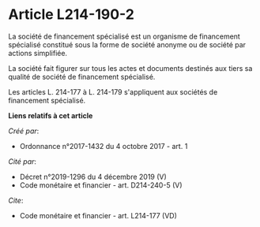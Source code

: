 # Article L214-190-2

La société de financement spécialisé est un organisme de financement spécialisé constitué sous la forme de société anonyme ou
de société par actions simplifiée.

La société fait figurer sur tous les actes et documents destinés aux tiers sa qualité de société de financement spécialisé.

Les articles L. 214-177 à L. 214-179 s'appliquent aux sociétés de financement spécialisé.

**Liens relatifs à cet article**

_Créé par_:

  - Ordonnance n°2017-1432 du 4 octobre 2017 - art. 1

_Cité par_:

  - Décret n°2019-1296 du 4 décembre 2019 (V)
  - Code monétaire et financier - art. D214-240-5 (V)

_Cite_:

  - Code monétaire et financier - art. L214-177 (VD)
